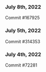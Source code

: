 ### July 8th, 2022

Commit #167925

### July 5th, 2022

Commit #314353


### July 4th, 2022

Commit #72281
